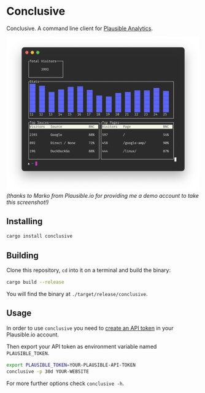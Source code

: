 # Conclusive

Conclusive. A command line client for 
[Plausible Analytics](https://plausible.io).

![Conclusive](conclusive.png) \
*(thanks to Marko from Plausible.io for providing me a demo account to take this screenshot!)*


## Installing

```sh
cargo install conclusive
```


## Building

Clone this repository, `cd` into it on a terminal and build the binary:

```sh
cargo build --release
```

You will find the binary at `./target/release/conclusive`.


## Usage

In order to use `conclusive` you need to [create an 
API token](https://plausible.io/settings#api-keys) in your 
Plausible.io account.

Then export your API token as environment variable named `PLAUSIBLE_TOKEN`.

```sh
export PLAUSIBLE_TOKEN=YOUR-PLAUSIBLE-API-TOKEN
conclusive -p 30d YOUR-WEBSITE
```

For more further options check `conclusive -h`.
